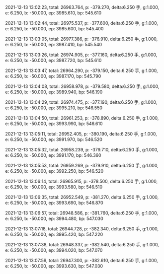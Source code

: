 2021-12-13 13:02:23, total: 26963.764, p: -379.270, delta:6.250 手, g:1.000, e: 6.250, b: -50.000, ep: 3985.610, bp: 545.610

2021-12-13 13:02:44, total: 26975.537, p: -377.600, delta:6.250 手, g:1.000, e: 6.250, b: -50.000, ep: 3985.600, bp: 545.400

2021-12-13 13:03:05, total: 26977.386, p: -376.910, delta:6.250 手, g:1.000, e: 6.250, b: -50.000, ep: 3987.410, bp: 545.540

2021-12-13 13:03:26, total: 26974.905, p: -377.160, delta:6.250 手, g:1.000, e: 6.250, b: -50.000, ep: 3987.720, bp: 545.610

2021-12-13 13:03:47, total: 26964.290, p: -379.150, delta:6.250 手, g:1.000, e: 6.250, b: -50.000, ep: 3987.170, bp: 545.790

2021-12-13 13:04:08, total: 26958.978, p: -379.580, delta:6.250 手, g:1.000, e: 6.250, b: -50.000, ep: 3989.940, bp: 546.190

2021-12-13 13:04:29, total: 26974.475, p: -377.190, delta:6.250 手, g:1.000, e: 6.250, b: -50.000, ep: 3995.210, bp: 546.550

2021-12-13 13:04:50, total: 26961.253, p: -378.890, delta:6.250 手, g:1.000, e: 6.250, b: -50.000, ep: 3993.990, bp: 546.610

2021-12-13 13:05:11, total: 26952.405, p: -380.190, delta:6.250 手, g:1.000, e: 6.250, b: -50.000, ep: 3991.970, bp: 546.520

2021-12-13 13:05:32, total: 26958.239, p: -379.710, delta:6.250 手, g:1.000, e: 6.250, b: -50.000, ep: 3991.170, bp: 546.360

2021-12-13 13:05:53, total: 26959.269, p: -379.910, delta:6.250 手, g:1.000, e: 6.250, b: -50.000, ep: 3992.250, bp: 546.520

2021-12-13 13:06:14, total: 26965.915, p: -378.500, delta:6.250 手, g:1.000, e: 6.250, b: -50.000, ep: 3993.580, bp: 546.510

2021-12-13 13:06:35, total: 26952.549, p: -381.270, delta:6.250 手, g:1.000, e: 6.250, b: -50.000, ep: 3993.690, bp: 546.870

2021-12-13 13:06:57, total: 26948.586, p: -381.760, delta:6.250 手, g:1.000, e: 6.250, b: -50.000, ep: 3994.480, bp: 547.030

2021-12-13 13:07:18, total: 26944.728, p: -382.340, delta:6.250 手, g:1.000, e: 6.250, b: -50.000, ep: 3995.420, bp: 547.220

2021-12-13 13:07:38, total: 26948.337, p: -382.540, delta:6.250 手, g:1.000, e: 6.250, b: -50.000, ep: 3994.020, bp: 547.070

2021-12-13 13:07:59, total: 26947.300, p: -382.610, delta:6.250 手, g:1.000, e: 6.250, b: -50.000, ep: 3993.630, bp: 547.030